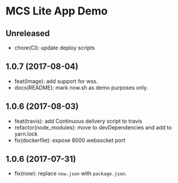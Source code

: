# MCS Lite App Demo

## Unreleased

- chore(CI): update deploy scripts

## 1.0.7 (2017-08-04)

- feat(Image): add support for wss.
- docs(README): mark now.sh as demo purposes only.

## 1.0.6 (2017-08-03)

- feat(travis): add Continuous delivery script to travis
- refactor(node_modules): move to devDependencies and add to yarn.lock
- fix(dockerfile): expose 8000 websocket port

## 1.0.6 (2017-07-31)

- fix(now): replace `now.json` with `package.json`.
